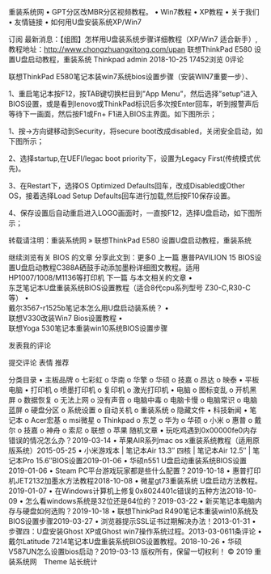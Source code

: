 


 
重装系统网
•	GPT分区改MBR分区视频教程。
•	Win7教程
•	XP教程
•	关于我们
•	友情链接
•	如何用U盘安装系统XP/Win7
  
订阅
最新消息：【组图】怎样用U盘装系统步骤详细教程（XP/Win7 适合新手）,教程地址：http://www.chongzhuangxitong.com/upan
联想ThinkPad E580 设置U盘启动教程，重装系统
 Thinkpad  admin  2018-10-25  17452浏览  0评论

联想ThinkPad E580笔记本装win7系统bios设置步骤（安装WIN7重要一步）、
 
1、重启笔记本按F12，按TAB键切换栏目到”App Menu”，然后选择”setup”进入BIOS设置，或是看到lenovo或ThinkPad标识后多次按Enter回车，听到报警声后等待下一画面，然后按F1或Fn+ F1进入BIOS主界面。如下图所示；
 
1、按→方向键移动到Security，将secure boot改成disabled，关闭安全启动，如下图所示；
 
2、选择startup,在UEFI/legac boot priority下，设置为Legacy First(传统模式优先)。
 
3、在Restart下，选择OS Optimized Defaults回车，改成Disabled或Other OS，接着选择Load Setup Defaults回车进行加载,然后按F10保存设置。
 
4、保存设置后自动重启进入LOGO画面时，一直按F12，选择U盘启动，如下图所示；
 
转载请注明：重装系统网 » 联想ThinkPad E580 设置U盘启动教程，重装系统

	

继续浏览有关 BIOS 的文章
分享此文到：更多0
上一篇 惠普PAVILION 15 BIOS设置U盘启动教程C388A硒鼓手动添加墨粉详细图文教程。适用HP1007/1008/M1136等打印机 下一篇
与本文相关的文章
•	 
东芝笔记本U盘重装系统BIOS设置教程（适合8代cpu系列型号 Z30-C,R30-C等）
•	 
戴尔3567-r1525b笔记本怎么用U盘启动装系统？
•	 
联想V330改装Win7 Bios设置教程
•	 
联想Yoga 530笔记本重装win10系统BIOS设置步骤
 
发表我的评论
 
 提交评论
 表情
推荐




分类目录
•	主板品牌
o	七彩虹
o	华南
o	华擎
o	华硕
o	技嘉
o	昂达
o	映泰
•	平板电脑
•	打印机
o	喷墨打印机
o	复印机
o	激光打印机
•	电脑
o	图标变乱
o	开机黑屏
o	数据恢复
o	无法上网
o	没有声音
o	电脑中毒
o	电脑卡慢
o	电脑常识
o	电脑蓝屏
o	硬盘分区
o	系统设置
o	自动关机
o	重装系统
o	隐藏文件
•	科技新闻
•	笔记本
o	Acer宏基
o	msi微星
o	Thinkpad
o	东芝
o	华为
o	华硕
o	小米
o	惠普
o	戴尔
o	技嘉
o	神舟
o	索尼
o	联想
o	苹果
随机文章
•	玩吃鸡遇到0x00000fe0内存错误的情况怎么办？2019-03-14
•	苹果AIR系列mac os x重装系统教程（适用原版系统）2015-05-25
•	小米游戏本 | 笔记本Air 13.3″ 四核 | 笔记本Air 12.5″ | 笔记本Pro 15.6″BIOS设置2019-01-06
•	华硕n551 U盘启动重装系统BIOS设置2019-01-06
•	Steam PC平台游戏玩家都是些什么配置？2019-10-18
•	惠普打印机JET2132加墨水方法教程2018-10-08
•	微星gt73重装系统 U盘启动方法教程。2019-01-07
•	在Windows计算机上修复0x8024401c错误的五种方法2018-10-09
•	怎么看windows系统是32位还是64位的？2019-03-22
•	新买笔记本电脑内存与硬盘如何选购？2019-10-18
•	联想ThinkPad R490笔记本重装win10系统及BIOS设置步骤2019-03-27
•	浏览器提示SSL证书过期解决办法！2013-01-31
•	步骤四：U盘安装Ghost XP或Ghost win7操作系统过程。2013-03-0611条评论
•	戴尔Latitude 7214笔记本U盘重装系统BIOS设置教程。2018-10-26
•	华硕V587UN怎么设置bios启动？2019-03-13
版权所有，保留一切权利！ © 2019 重装系统网　Theme
站长统计

